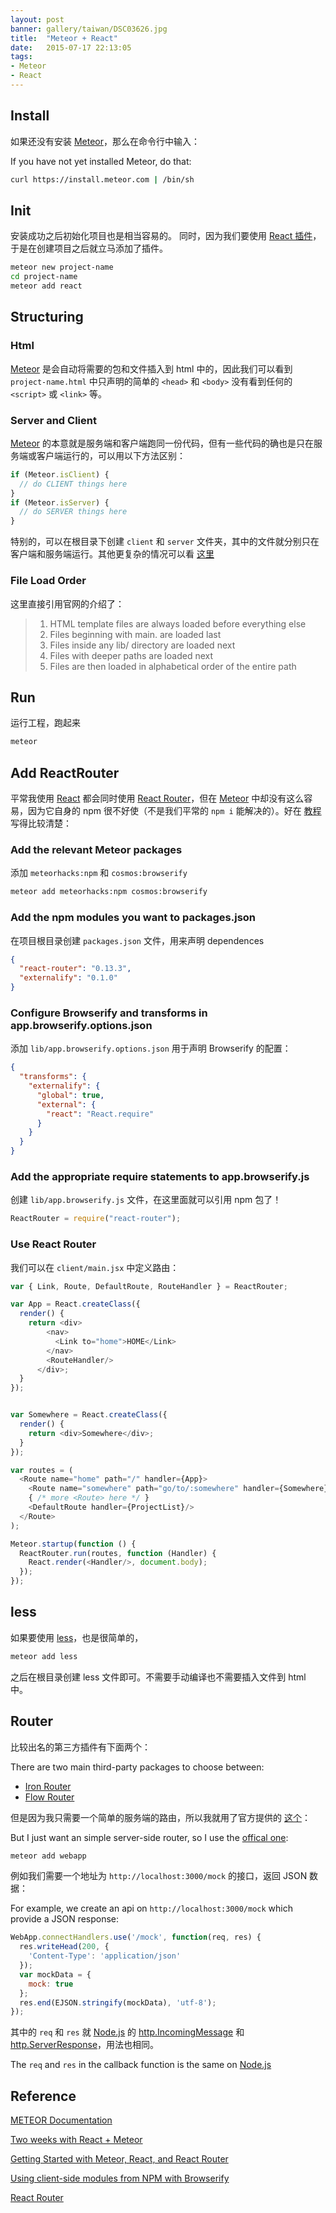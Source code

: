 ```yaml
---
layout: post
banner: gallery/taiwan/DSC03626.jpg
title:  "Meteor + React"
date:   2015-07-17 22:13:05
tags:
- Meteor
- React
---
```


## Install

如果还没有安装 [Meteor](https://www.meteor.com/)，那么在命令行中输入：

If you have not yet installed Meteor, do that:

```sh
curl https://install.meteor.com | /bin/sh
```

<!-- more -->

## Init

安装成功之后初始化项目也是相当容易的。
同时，因为我们要使用 [React 插件](https://atmospherejs.com/meteor/react)，于是在创建项目之后就立马添加了插件。

```sh
meteor new project-name
cd project-name
meteor add react
```

## Structuring

### Html

[Meteor](https://www.meteor.com/) 是会自动将需要的包和文件插入到 html 中的，因此我们可以看到 `project-name.html` 中只声明的简单的 `<head>` 和 `<body>` 没有看到任何的 `<script>` 或 `<link>` 等。

### Server and Client

[Meteor](https://www.meteor.com/) 的本意就是服务端和客户端跑同一份代码，但有一些代码的确也是只在服务端或客户端运行的，可以用以下方法区别：

```javascript
if (Meteor.isClient) {
  // do CLIENT things here
}
if (Meteor.isServer) {
  // do SERVER things here
}
```

特别的，可以在根目录下创建 `client` 和 `server` 文件夹，其中的文件就分别只在客户端和服务端运行。其他更复杂的情况可以看 [这里](http://docs.meteor.com/#/full/structuringyourapp)

### File Load Order

这里直接引用官网的介绍了：

> 1. HTML template files are always loaded before everything else
> 2. Files beginning with main. are loaded last
> 3. Files inside any lib/ directory are loaded next
> 4. Files with deeper paths are loaded next
> 5. Files are then loaded in alphabetical order of the entire path

## Run

运行工程，跑起来

```sh
meteor
```

## Add ReactRouter

平常我使用 [React](facebook.github.io/react/) 都会同时使用 [React Router](http://rackt.github.io/react-router/)，但在 [Meteor](https://www.meteor.com/) 中却没有这么容易，因为它自身的 npm 很不好使（不是我们平常的 `npm i` 能解决的）。好在 [教程](http://react-in-meteor.readthedocs.org/en/latest/client-npm/) 写得比较清楚：

### Add the relevant Meteor packages

添加 `meteorhacks:npm` 和 `cosmos:browserify`

```sh
meteor add meteorhacks:npm cosmos:browserify
```

### Add the npm modules you want to packages.json

在项目根目录创建 `packages.json` 文件，用来声明 dependences

```json
{
  "react-router": "0.13.3",
  "externalify": "0.1.0"
}
```

### Configure Browserify and transforms in app.browserify.options.json

添加 `lib/app.browserify.options.json` 用于声明 Browserify 的配置：

```json
{
  "transforms": {
    "externalify": {
      "global": true,
      "external": {
        "react": "React.require"
      }
    }
  }
}
```

### Add the appropriate require statements to app.browserify.js

创建 `lib/app.browserify.js` 文件，在这里面就可以引用 npm 包了！

```javascript
ReactRouter = require("react-router");
```

### Use React Router

我们可以在 `client/main.jsx` 中定义路由：

```javascript
var { Link, Route, DefaultRoute, RouteHandler } = ReactRouter;

var App = React.createClass({
  render() {
    return <div>
        <nav>
          <Link to="home">HOME</Link>
        </nav>
        <RouteHandler/>
      </div>;
  }
});


var Somewhere = React.createClass({
  render() {
    return <div>Somewhere</div>;
  }
});

var routes = (
  <Route name="home" path="/" handler={App}>
    <Route name="somewhere" path="go/to/:somewhere" handler={Somewhere}/>
    { /* more <Route> here */ }
    <DefaultRoute handler={ProjectList}/>
  </Route>
);

Meteor.startup(function () {
  ReactRouter.run(routes, function (Handler) {
    React.render(<Handler/>, document.body);
  });
});

```

## less

如果要使用 [less](http://lesscss.org)，也是很简单的，

```sh
meteor add less
```

之后在根目录创建 less 文件即可。不需要手动编译也不需要插入文件到 html 中。

## Router

比较出名的第三方插件有下面两个：

There are two main third-party packages to choose between:

- [Iron Router](https://atmospherejs.com/iron/router)
- [Flow Router](https://atmospherejs.com/meteorhacks/flow-router)

但是因为我只需要一个简单的服务端的路由，所以我就用了官方提供的 [这个](http://docs.meteor.com/#/full/webapp)：

But I just want an simple server-side router, so I use the [offical one](http://docs.meteor.com/#/full/webapp):

```sh
meteor add webapp
```

例如我们需要一个地址为 `http://localhost:3000/mock` 的接口，返回 JSON 数据：

For example, we create an api on `http://localhost:3000/mock` which provide a JSON response:

```javascript
WebApp.connectHandlers.use('/mock', function(req, res) {
  res.writeHead(200, {
    'Content-Type': 'application/json'
  });
  var mockData = {
    mock: true
  };
  res.end(EJSON.stringify(mockData), 'utf-8');
});
```

其中的 `req` 和 `res` 就 [Node.js](https://nodejs.org/) 的 [http.IncomingMessage](https://nodejs.org/api/http.html#http_http_incomingmessage) 和 [http.ServerResponse](https://nodejs.org/api/http.html#http_class_http_serverresponse)，用法也相同。

The `req` and `res` in the callback function is the same on [Node.js](https://nodejs.org/api/http.html#http_http)

## Reference

[METEOR Documentation](http://docs.meteor.com/#/full/)

[Two weeks with React + Meteor](http://info.meteor.com/blog/two-weeks-with-react-and-meteor)

[Getting Started with Meteor, React, and React Router](http://alexgaribay.com/2015/07/06/getting-started-with-meteor-react-and-react-router/)

[Using client-side modules from NPM with Browserify](http://react-in-meteor.readthedocs.org/en/latest/client-npm/)

[React Router](http://rackt.github.io/react-router/)
